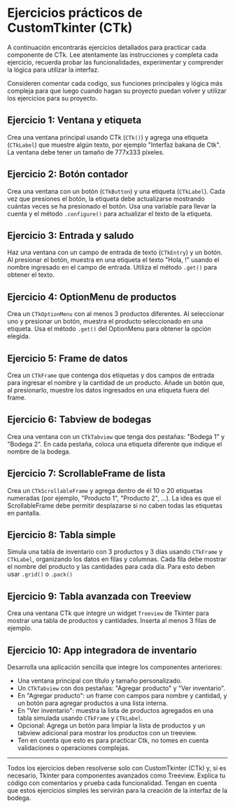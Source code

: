 # Ejercicios prácticos de CustomTkinter (CTk)

A continuación encontrarás ejercicios detallados para practicar cada componente de CTk. Lee atentamente las instrucciones y completa cada ejercicio, recuerda probar las funcionalidades, experimentar y comprender la lógica para utilizar la interfaz.

Consideren comentar cada codigo, sus funciones principales y lógica más compleja para que luego cuando hagan su proyecto puedan volver y utilizar los ejercicios para su proyecto.

## Ejercicio 1: Ventana y etiqueta
Crea una ventana principal usando CTk (`CTk()`) y agrega una etiqueta (`CTkLabel`) que muestre algún texto, por ejemplo "Interfaz bakana de Ctk". La ventana debe tener un tamaño de 777x333 píxeles.


## Ejercicio 2: Botón contador
Crea una ventana con un botón (`CTkButton`) y una etiqueta (`CTkLabel`). Cada vez que presiones el botón, la etiqueta debe actualizarse mostrando cuántas veces se ha presionado el botón. Usa una variable para llevar la cuenta y el método `.configure()` para actualizar el texto de la etiqueta.

## Ejercicio 3: Entrada y saludo
Haz una ventana con un campo de entrada de texto (`CTkEntry`) y un botón. Al presionar el botón, muestra en una etiqueta el texto "Hola, <nombre>!" usando el nombre ingresado en el campo de entrada. Utiliza el método `.get()` para obtener el texto.

## Ejercicio 4: OptionMenu de productos
Crea un `CTkOptionMenu` con al menos 3 productos diferentes. Al seleccionar uno y presionar un botón, muestra el producto seleccionado en una etiqueta. Usa el método `.get()` del OptionMenu para obtener la opción elegida.

## Ejercicio 5: Frame de datos
Crea un `CTkFrame` que contenga dos etiquetas y dos campos de entrada para ingresar el nombre y la cantidad de un producto. Añade un botón que, al presionarlo, muestre los datos ingresados en una etiqueta fuera del frame.

## Ejercicio 6: Tabview de bodegas
Crea una ventana con un `CTkTabview` que tenga dos pestañas: "Bodega 1" y "Bodega 2". En cada pestaña, coloca una etiqueta diferente que indique el nombre de la bodega.

## Ejercicio 7: ScrollableFrame de lista
Crea un `CTkScrollableFrame` y agrega dentro de él 10 o 20 etiquetas numeradas (por ejemplo, "Producto 1", "Producto 2", ...). La idea es que el ScrollableFrame debe permitir desplazarse si no caben todas las etiquetas en pantalla.

## Ejercicio 8: Tabla simple
Simula una tabla de inventario con 3 productos y 3 días usando `CTkFrame` y `CTkLabel`, organizando los datos en filas y columnas. Cada fila debe mostrar el nombre del producto y las cantidades para cada día. Para esto deben usar `.grid()` o `.pack()`

## Ejercicio 9: Tabla avanzada con Treeview
Crea una ventana CTk que integre un widget `Treeview` de Tkinter para mostrar una tabla de productos y cantidades. Inserta al menos 3 filas de ejemplo.

## Ejercicio 10: App integradora de inventario
Desarrolla una aplicación sencilla que integre los componentes anteriores:
- Una ventana principal con título y tamaño personalizado.
- Un `CTkTabview` con dos pestañas: "Agregar producto" y "Ver inventario".
- En "Agregar producto": un frame con campos para nombre y cantidad, y un botón para agregar productos a una lista interna.
- En "Ver inventario": muestra la lista de productos agregados en una tabla simulada usando `CTkFrame` y `CTkLabel`.
- Opcional: Agrega un botón para limpiar la lista de productos y un tabview adicional para mostrar los productos con un treeview.
- Ten en cuenta que esto es para practicar Ctk, no tomes en cuenta validaciones o operaciones complejas.

---

Todos los ejercicios deben resolverse solo con CustomTkinter (CTk) y, si es necesario, Tkinter para componentes avanzados como Treeview. Explica tu código con comentarios y prueba cada funcionalidad. Tengan en cuenta que estos ejercicios simples les servirán para la creación de la interfaz de la bodega.